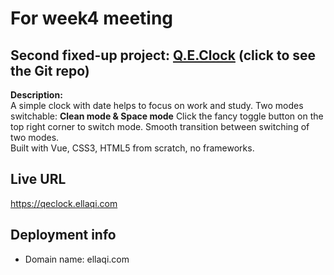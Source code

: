 For week4 meeting
================
Second fixed-up project: [Q.E.Clock](https://github.com/Ellaqi-tech/Q.E.Clock) (click to see the Git repo) <br/>
----------------------------
**Description:** <br/>
A simple clock with date helps to focus on work and study. Two modes switchable: **Clean mode & Space mode**
Click the fancy toggle button on the top right corner to switch mode. Smooth transition between switching of two modes.<br/>
Built with Vue, CSS3, HTML5 from scratch, no frameworks.

Live URL 
--------
https://qeclock.ellaqi.com

Deployment info
----------------
* Domain name: ellaqi.com
